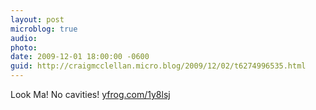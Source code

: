 ```yaml
---
layout: post
microblog: true
audio: 
photo: 
date: 2009-12-01 18:00:00 -0600
guid: http://craigmcclellan.micro.blog/2009/12/02/t6274996535.html
---
```

Look Ma! No cavities! [yfrog.com/1y8lsj](http://yfrog.com/1y8lsj)
